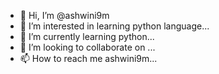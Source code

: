 - 👋 Hi, I’m @ashwini9m
- 👀 I’m interested in learning python language...
- 🌱 I’m currently learning python...
- 💞️ I’m looking to collaborate on ...
- 📫 How to reach me ashwini9m...

<!---
ashwini9m/ashwini9m is a ✨ special ✨ repository because its `README.md` (this file) appears on your GitHub profile.
You can click the Preview link to take a look at your changes.
--->
